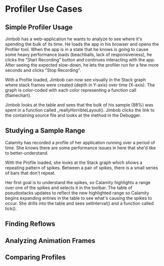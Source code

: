 # Profiler Use Cases

## Simple Profiler Usage

Jimbob has a web-application he wants to analyze to see where it's spending the bulk of its time. He loads the app in his browser and opens the Profiler tool. When the app is in a state that he knows is going to cause some heavy performance loads (beachballs, lack of responsiveness), he clicks the "Start Recording" button and continues interacting with the app. After seeing the expected slow-down, he lets the profiler run for a few more seconds and clicks "Stop Recording".

With a Profile loaded, Jimbob can now see visually in the Stack graph where stack frames were created (depth in Y-axis) over time (X-axis). The graph is color-coded with each color representing a function call (flamechart).

Jimbob looks at the table and sees that the bulk of his sample (88%) was spent in a function called _reallyHorribleLayout(). Jimbob clicks the link to the containing source file and looks at the method in the Debugger.

## Studying a Sample Range

Calamity has recorded a profile of her application running over a period of time. She knows there are some performance issues in here that she'd like to better-understand.

With the Profile loaded, she looks at the Stack graph which shows a repeating pattern of spikes. Between a pair of spikes, there is a small series of bars that don't repeat.

Her first goal is to understand the spikes, so Calamity highlights a range over one of the spikes and selects it in the toolbar. The table of pseudostacks updates to reflect the new highlighted range so Calamity begins expanding entries in the table to see what's causing the spikes to occur. She drills into the table and sees setInterval() and a function called tick().

## Finding Reflows

## Analyzing Animation Frames

## Comparing Profiles
